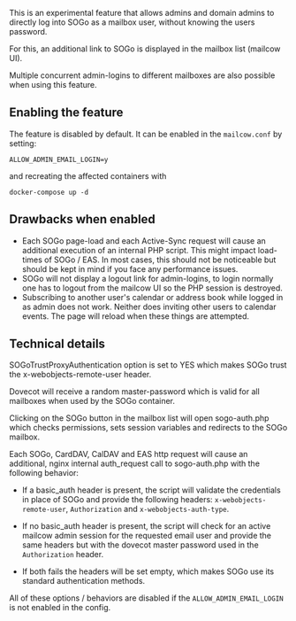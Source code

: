 This is an experimental feature that allows admins and domain admins to directly 
log into SOGo as a mailbox user, without knowing the users password.

For this, an additional link to SOGo is displayed in the mailbox list (mailcow UI).

Multiple concurrent admin-logins to different mailboxes are also possible when using this feature.

## Enabling the feature

The feature is disabled by default. It can be enabled in the `mailcow.conf` by setting:
```
ALLOW_ADMIN_EMAIL_LOGIN=y
```
and recreating the affected containers with
```
docker-compose up -d
```

## Drawbacks when enabled

- Each SOGo page-load and each Active-Sync request will cause an additional execution of an internal PHP script.
This might impact load-times of SOGo / EAS.
In most cases, this should not be noticeable but should be kept in mind if you face any performance issues.
- SOGo will not display a logout link for admin-logins, to login normally one has to logout from the mailcow UI so the PHP session is destroyed.
- Subscribing to another user's calendar or address book while logged in as admin does not work. Neither does inviting other users to calendar events. The page will reload when these things are attempted.

## Technical details

SOGoTrustProxyAuthentication option is set to YES which makes SOGo trust the x-webobjects-remote-user header.

Dovecot will receive a random master-password which is valid for all mailboxes when used by the SOGo container.

Clicking on the SOGo button in the mailbox list will open sogo-auth.php which checks permissions, sets session variables and redirects to the SOGo mailbox.

Each SOGo, CardDAV, CalDAV and EAS http request will cause an additional, nginx internal auth_request call to sogo-auth.php with the following behavior:

- If a basic_auth header is present, the script will validate the credentials in place of SOGo and provide the following headers:
`x-webobjects-remote-user`, `Authorization` and `x-webobjects-auth-type`.

- If no basic_auth header is present, the script will check for an active mailcow admin session for the requested email user and provide the same headers but with the dovecot master password used in the `Authorization` header.

- If both fails the headers will be set empty, which makes SOGo use its standard authentication methods.

All of these options / behaviors are disabled if the `ALLOW_ADMIN_EMAIL_LOGIN` is not enabled in the config.